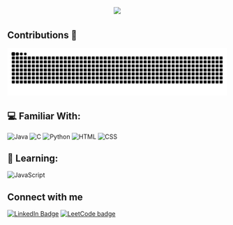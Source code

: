 <!-- Heading -->
<!-- <h3 align="center"><img src = "https://raw.githubusercontent.com/MartinHeinz/MartinHeinz/master/wave.gif" width = 30px>Welcome</h3> -->


<h1 align="center">
  <a href="https://git.io/typing-svg">
    <img align="center" src="https://readme-typing-svg.demolab.com/?lines=Hey,+I'm+Gevin.+;Nice+to+meet+you!">
  </a>
</h1>

<h2>Contributions 🐍</h2>


<img alt="github-snake" src="https://raw.githubusercontent.com/gmadharh/gmadharh/output/github-contribution-grid-snake-dark.svg" />


## 💻 Familiar With: </h2>
![Java](https://img.shields.io/badge/Java-ED8B00?style=for-the-badge&logo=openjdk&logoColor=white)
![C](https://img.shields.io/badge/C-00599C?style=for-the-badge&logo=c&logoColor=white)
![Python](https://img.shields.io/badge/Python-14354C?style=for-the-badge&logo=python&logoColor=white)
![HTML](https://img.shields.io/badge/HTML5-E34F26?style=for-the-badge&logo=html5&logoColor=white)
![CSS](https://img.shields.io/badge/CSS3-1572B6?style=for-the-badge&logo=css3&logoColor=white)

## 📝 Learning:

![JavaScript](https://img.shields.io/badge/JavaScript-F7DF1E?style=for-the-badge&logo=javascript&logoColor=black)



<!-- Connect section -->

<h2>Connect with me </h3>
    <p>
      <a href="https://linkedin.com/in/gevinm" target=”_blank”><img src="https://img.shields.io/badge/LinkedIn-0077B5?style=for-the-badge&logo=linkedin&logoColor=white" alt="LinkedIn Badge"></a> 
      <a href="https://leetcode.com/gmadharh/" target="_blank"><img src="https://img.shields.io/badge/-LeetCode-FFA116?style=for-the-badge&logo=LeetCode&logoColor=black" alt="LeetCode badge">
     <!-- <a href="https://www.youtube.com/channel/UCTYgh_w12MwRA_I2aq73lrQ" target=”_blank”><img src="https://img.shields.io/badge/YouTube-red?style=for-the-badge&logo=youtube&logoColor=white" alt="Youtube Badge"></a> -->
   </p>

 <!-- Connect section: END -->

<!--
**gmadharh/gmadharh** is a ✨ _special_ ✨ repository because its `README.md` (this file) appears on your GitHub profile.

Here are some ideas to get you started:

- 🔭 I’m currently working on ...
- 🌱 I’m currently learning ...
- 👯 I’m looking to collaborate on ...
- 🤔 I’m looking for help with ...
- 💬 Ask me about ...
- 📫 How to reach me: ...
- 😄 Pronouns: ...
- ⚡ Fun fact: ...
-->
